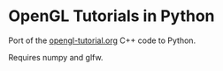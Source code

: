 # OpenGL Tutorials in Python

Port of the [opengl-tutorial.org](http://www.opengl-tutorial.org/) C++ code to Python.

Requires numpy and glfw.
